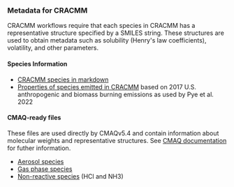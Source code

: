 ### Metadata for CRACMM

CRACMM workflows require that each species in CRACMM has a representative structure specified by a SMILES string. These structures are used to obtain metadata such as solubility (Henry's law coefficients), volatility, and other parameters.

#### Species Information

- [CRACMM species in markdown](cracmm1_aq_species_table.md)
- [Properties of species emitted in CRACMM](CRACMM2017_emiss_properties.csv) based on 2017 U.S. anthropogenic and biomass burning emissions as used by Pye et al. 2022


#### CMAQ-ready files

These files are used directly by CMAQv5.4 and contain information about molecular weights and representative structures. See [CMAQ documentation](www.github.com/USEPA/CMAQ) for futher information.

- [Aerosol species](AE_cracmm1_aq.nml)
- [Gas phase species](GC_cracmm1_aq.nml)
- [Non-reactive species](NR_cracmm1_aq.nml) (HCl and NH3)




